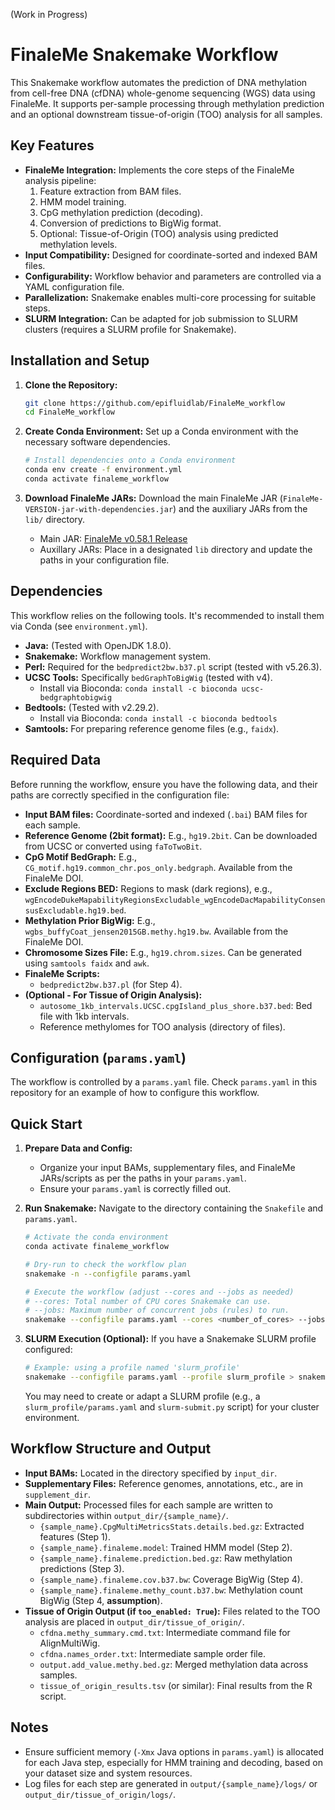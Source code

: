 (Work in Progress)

# FinaleMe Snakemake Workflow

This Snakemake workflow automates the prediction of DNA methylation from cell-free DNA (cfDNA) whole-genome sequencing (WGS) data using FinaleMe. It supports per-sample processing through methylation prediction and an optional downstream tissue-of-origin (TOO) analysis for all samples.

## Key Features

*   **FinaleMe Integration:** Implements the core steps of the FinaleMe analysis pipeline:
    1.  Feature extraction from BAM files.
    2.  HMM model training.
    3.  CpG methylation prediction (decoding).
    4.  Conversion of predictions to BigWig format.
    5.  Optional: Tissue-of-Origin (TOO) analysis using predicted methylation levels.
*   **Input Compatibility:** Designed for coordinate-sorted and indexed BAM files.
*   **Configurability:** Workflow behavior and parameters are controlled via a YAML configuration file.
*   **Parallelization:** Snakemake enables multi-core processing for suitable steps.
*   **SLURM Integration:** Can be adapted for job submission to SLURM clusters (requires a SLURM profile for Snakemake).

## Installation and Setup

1.  **Clone the Repository:**
    ```bash
    git clone https://github.com/epifluidlab/FinaleMe_workflow
    cd FinaleMe_workflow
    ```

2.  **Create Conda Environment:**
    Set up a Conda environment with the necessary software dependencies.
    ```bash
    # Install dependencies onto a Conda environment
    conda env create -f environment.yml
    conda activate finaleme_workflow
    ```

3.  **Download FinaleMe JARs:**
    Download the main FinaleMe JAR (`FinaleMe-VERSION-jar-with-dependencies.jar`) and the auxiliary JARs from the `lib/` directory.
    *   Main JAR: [FinaleMe v0.58.1 Release](https://github.com/epifluidlab/FinaleMe/releases/tag/v.0.58.1)
    *   Auxillary JARs: Place in a designated `lib` directory and update the paths in your configuration file.

## Dependencies

This workflow relies on the following tools. It's recommended to install them via Conda (see `environment.yml`).

*   **Java:** (Tested with OpenJDK 1.8.0).
*   **Snakemake:** Workflow management system.
*   **Perl:** Required for the `bedpredict2bw.b37.pl` script (tested with v5.26.3).
*   **UCSC Tools:** Specifically `bedGraphToBigWig` (tested with v4).
    *   Install via Bioconda: `conda install -c bioconda ucsc-bedgraphtobigwig`
*   **Bedtools:** (Tested with v2.29.2).
    *   Install via Bioconda: `conda install -c bioconda bedtools`
*   **Samtools:** For preparing reference genome files (e.g., `faidx`).

## Required Data

Before running the workflow, ensure you have the following data, and their paths are correctly specified in the configuration file:

*   **Input BAM files:** Coordinate-sorted and indexed (`.bai`) BAM files for each sample.
*   **Reference Genome (2bit format):** E.g., `hg19.2bit`. Can be downloaded from UCSC or converted using `faToTwoBit`.
*   **CpG Motif BedGraph:** E.g., `CG_motif.hg19.common_chr.pos_only.bedgraph`. Available from the FinaleMe DOI.
*   **Exclude Regions BED:** Regions to mask (dark regions), e.g., `wgEncodeDukeMapabilityRegionsExcludable_wgEncodeDacMapabilityConsensusExcludable.hg19.bed`.
*   **Methylation Prior BigWig:** E.g., `wgbs_buffyCoat_jensen2015GB.methy.hg19.bw`. Available from the FinaleMe DOI.
*   **Chromosome Sizes File:** E.g., `hg19.chrom.sizes`. Can be generated using `samtools faidx` and `awk`.
*   **FinaleMe Scripts:**
    *   `bedpredict2bw.b37.pl` (for Step 4).
    <!-- *   `TissueOfOriginExampleScript.R` (for Step 5, if enabled). -->
*   **(Optional - For Tissue of Origin Analysis):**
    *   `autosome_1kb_intervals.UCSC.cpgIsland_plus_shore.b37.bed`: Bed file with 1kb intervals.
    *   Reference methylomes for TOO analysis (directory of files).

## Configuration (`params.yaml`)

The workflow is controlled by a `params.yaml` file. Check `params.yaml` in this repository for an example of how to configure this workflow. 

## Quick Start

1.  **Prepare Data and Config:**
    *   Organize your input BAMs, supplementary files, and FinaleMe JARs/scripts as per the paths in your `params.yaml`.
    *   Ensure your `params.yaml` is correctly filled out.

2.  **Run Snakemake:**
    Navigate to the directory containing the `Snakefile` and `params.yaml`.
    ```bash
    # Activate the conda environment
    conda activate finaleme_workflow

    # Dry-run to check the workflow plan
    snakemake -n --configfile params.yaml

    # Execute the workflow (adjust --cores and --jobs as needed)
    # --cores: Total number of CPU cores Snakemake can use.
    # --jobs: Maximum number of concurrent jobs (rules) to run.
    snakemake --configfile params.yaml --cores <number_of_cores> --jobs <number_of_jobs>
    ```

3.  **SLURM Execution (Optional):**
    If you have a Snakemake SLURM profile configured:
    ```bash
    # Example: using a profile named 'slurm_profile'
    snakemake --configfile params.yaml --profile slurm_profile > snakemake.log 2>&1 &
    ```
    You may need to create or adapt a SLURM profile (e.g., a `slurm_profile/params.yaml` and `slurm-submit.py` script) for your cluster environment.

## Workflow Structure and Output

*   **Input BAMs:** Located in the directory specified by `input_dir`.
*   **Supplementary Files:** Reference genomes, annotations, etc., are in `supplement_dir`.
*   **Main Output:** Processed files for each sample are written to subdirectories within `output_dir/{sample_name}/`.
    *   `{sample_name}.CpgMultiMetricsStats.details.bed.gz`: Extracted features (Step 1).
    *   `{sample_name}.finaleme.model`: Trained HMM model (Step 2).
    *   `{sample_name}.finaleme.prediction.bed.gz`: Raw methylation predictions (Step 3).
    *   `{sample_name}.finaleme.cov.b37.bw`: Coverage BigWig (Step 4).
    *   `{sample_name}.finaleme.methy_count.b37.bw`: Methylation count BigWig (Step 4, **assumption**).
*   **Tissue of Origin Output (if `too_enabled: True`):**
    Files related to the TOO analysis are placed in `output_dir/tissue_of_origin/`.
    *   `cfdna.methy_summary.cmd.txt`: Intermediate command file for AlignMultiWig.
    *   `cfdna.names_order.txt`: Intermediate sample order file.
    *   `output.add_value.methy.bed.gz`: Merged methylation data across samples.
    *   `tissue_of_origin_results.tsv` (or similar): Final results from the R script.

## Notes

*   Ensure sufficient memory (`-Xmx` Java options in `params.yaml`) is allocated for each Java step, especially for HMM training and decoding, based on your dataset size and system resources.
*   Log files for each step are generated in `output/{sample_name}/logs/` or `output_dir/tissue_of_origin/logs/`.
